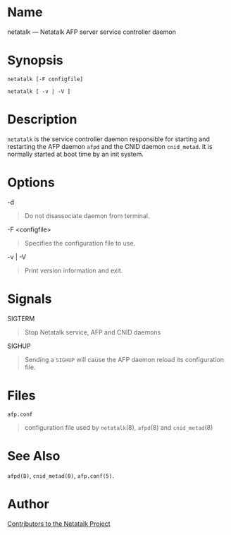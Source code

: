 # Name

netatalk — Netatalk AFP server service controller daemon

# Synopsis

`netatalk [-F configfile]`

`netatalk [ -v | -V ]`

# Description

`netatalk` is the service controller daemon responsible for starting and
restarting the AFP daemon `afpd` and the CNID daemon `cnid_metad`. It is
normally started at boot time by an init system.

# Options

-d

> Do not disassociate daemon from terminal.

-F \<configfile\>

> Specifies the configuration file to use.

-v | -V

> Print version information and exit.

# Signals

SIGTERM

> Stop Netatalk service, AFP and CNID daemons

SIGHUP

> Sending a `SIGHUP` will cause the AFP daemon reload its configuration
file.

# Files

`afp.conf`

> configuration file used by `netatalk`(8), `afpd`(8) and `cnid_metad`(8)

# See Also

`afpd(8)`, `cnid_metad(8)`, `afp.conf(5)`.

# Author

[Contributors to the Netatalk Project](https://netatalk.io/contributors)
